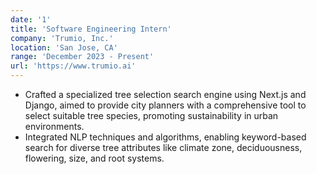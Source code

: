 ```yaml
---
date: '1'
title: 'Software Engineering Intern'
company: 'Trumio, Inc.'
location: 'San Jose, CA'
range: 'December 2023 - Present'
url: 'https://www.trumio.ai'
---
```


- Crafted a specialized tree selection search engine using Next.js and Django, aimed to provide city planners with a comprehensive tool to select suitable tree species, promoting sustainability in urban environments.
- Integrated NLP techniques and algorithms, enabling keyword-based search for diverse tree attributes like climate zone, deciduousness, flowering, size, and root systems.
